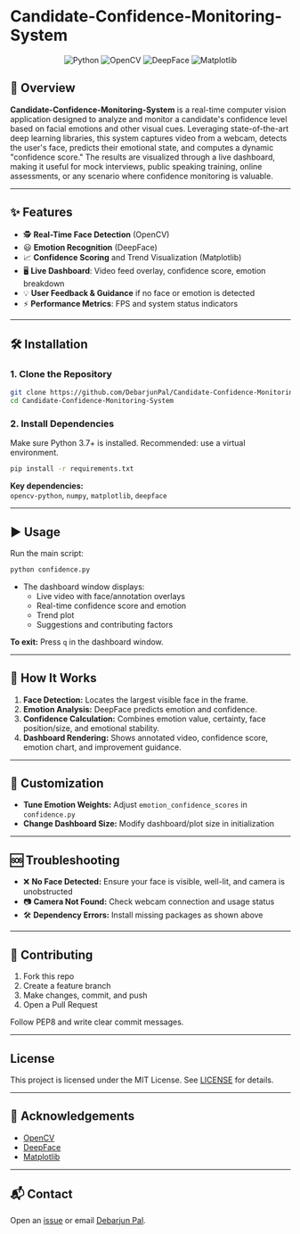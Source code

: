 # Candidate-Confidence-Monitoring-System

<p align="center">
  <img src="https://img.shields.io/badge/Python-3.7%2B-blue?logo=python&logoColor=white&style=for-the-badge" alt="Python"/>
  <img src="https://img.shields.io/badge/OpenCV-Enabled-brightgreen?logo=opencv&logoColor=white&style=for-the-badge" alt="OpenCV"/>
  <img src="https://img.shields.io/badge/DeepFace-Emotion%20Recognition-yellow?style=for-the-badge" alt="DeepFace"/>
  <img src="https://img.shields.io/badge/Matplotlib-Plotting-orange?logo=matplotlib&logoColor=white&style=for-the-badge" alt="Matplotlib"/>


## 🚀 Overview

**Candidate-Confidence-Monitoring-System** is a real-time computer vision application designed to analyze and monitor a candidate's confidence level based on facial emotions and other visual cues. Leveraging state-of-the-art deep learning libraries, this system captures video from a webcam, detects the user's face, predicts their emotional state, and computes a dynamic "confidence score." The results are visualized through a live dashboard, making it useful for mock interviews, public speaking training, online assessments, or any scenario where confidence monitoring is valuable.


---

## ✨ Features

- 🕵️ **Real-Time Face Detection** (OpenCV)
- 😃 **Emotion Recognition** (DeepFace)
- 📈 **Confidence Scoring** and Trend Visualization (Matplotlib)
- 🖥️ **Live Dashboard**: Video feed overlay, confidence score, emotion breakdown
- 💡 **User Feedback & Guidance** if no face or emotion is detected
- ⚡ **Performance Metrics**: FPS and system status indicators

---

## 🛠️ Installation

### 1. Clone the Repository

```bash
git clone https://github.com/DebarjunPal/Candidate-Confidence-Monitoring-System.git
cd Candidate-Confidence-Monitoring-System
```

### 2. Install Dependencies

Make sure Python 3.7+ is installed. Recommended: use a virtual environment.

```bash
pip install -r requirements.txt
```
**Key dependencies:**  
`opencv-python`, `numpy`, `matplotlib`, `deepface`

---

## ▶️ Usage

Run the main script:

```bash
python confidence.py
```

- The dashboard window displays:
  - Live video with face/annotation overlays
  - Real-time confidence score and emotion
  - Trend plot
  - Suggestions and contributing factors

**To exit:** Press `q` in the dashboard window.

---

## 🧠 How It Works

1. **Face Detection:** Locates the largest visible face in the frame.
2. **Emotion Analysis:** DeepFace predicts emotion and confidence.
3. **Confidence Calculation:** Combines emotion value, certainty, face position/size, and emotional stability.
4. **Dashboard Rendering:** Shows annotated video, confidence score, emotion chart, and improvement guidance.

---

## 🧩 Customization

- **Tune Emotion Weights:** Adjust `emotion_confidence_scores` in `confidence.py`
- **Change Dashboard Size:** Modify dashboard/plot size in initialization

---

## 🆘 Troubleshooting

- ❌ **No Face Detected:** Ensure your face is visible, well-lit, and camera is unobstructed
- 📷 **Camera Not Found:** Check webcam connection and usage status
- 🛠️ **Dependency Errors:** Install missing packages as shown above

---

## 🤝 Contributing

1. Fork this repo
2. Create a feature branch
3. Make changes, commit, and push
4. Open a Pull Request

Follow PEP8 and write clear commit messages.

---

## License

This project is licensed under the MIT License. See [LICENSE](LICENSE) for details.

---

## 🙏 Acknowledgements

- [OpenCV](https://opencv.org/)
- [DeepFace](https://github.com/serengil/deepface)
- [Matplotlib](https://matplotlib.org/)

---

## 📬 Contact

Open an [issue](https://github.com/DebarjunPal/Candidate-Confidence-Monitoring-System/issues) or email [Debarjun Pal](mailto:debarjunpal134@gmail.com).
